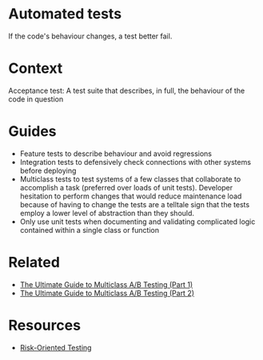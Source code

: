 # Automated tests

If the code's behaviour changes, a test better fail. 

# Context

Acceptance test: A test suite that describes, in full, the behaviour of the code in question

# Guides

* Feature tests to describe behaviour and avoid regressions
* Integration tests to defensively check connections with other systems before deploying
* Multiclass tests to test systems of a few classes that collaborate to accomplish a task (preferred over loads of unit tests). Developer hesitation to perform changes that would reduce maintenance load because of having to change the tests are a telltale sign that the tests employ a lower level of abstraction than they should.
* Only use unit tests when documenting and validating complicated logic contained within a single class or function

# Related

* [The Ultimate Guide to Multiclass A/B Testing (Part 1)](https://towardsdatascience.com/the-ultimate-guide-to-multiclass-a-b-testing-9fb0a73ff352)
* [The Ultimate Guide to Multiclass A/B Testing (Part 2)](https://towardsdatascience.com/the-ultimate-guide-to-multiclass-a-b-testing-3cca2c687bea)

# Resources

* [Risk-Oriented Testing](https://chelseatroy.com/2018/12/18/risk-oriented-testing-from-rubytapas-screencast/)
